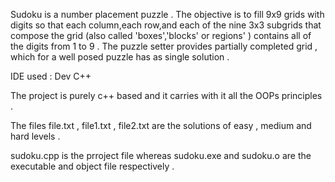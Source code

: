 Sudoku is a number placement puzzle . The objective is to fill 9x9 grids with digits so that each column,each row,and each of the nine 3x3 subgrids that compose the grid (also called 'boxes','blocks' or regions' ) contains all of the digits from 1 to 9 . The puzzle setter provides partially completed grid , which for a well posed puzzle has as single solution .

IDE used : Dev C++ 

The project is purely c++ based and it carries with it all the OOPs principles . 

The files file.txt , file1.txt , file2.txt are the solutions of easy , medium and hard levels . 

sudoku.cpp is the prroject file whereas sudoku.exe and sudoku.o are the executable and object file respectively . 
